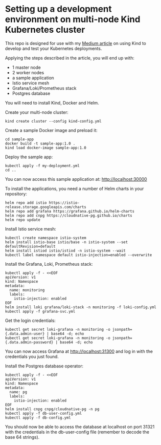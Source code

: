 # Setting up a development environment on multi-node Kind Kubernetes cluster

This repo is designed for use with my [Medium article](https://medium.com/@martin.hodges/using-kind-to-develop-and-test-your-kubernetes-deployments-54093692c9fa) 
on using Kind to develop and test your Kubernetes deployments.

Applying the steps described in the article, you will end up with:

- 1 master node
- 2 worker nodes
- a sample application
- Istio service mesh
- Grafana/Loki/Prometheus stack
- Postgres database

You will need to install Kind, Docker and Helm.

Create your multi-node cluster:

    kind create cluster --config kind-config.yml

Create a sample Docker image and preload it:

    cd sample-app 
    docker build -t sample-app:1.0 .
    kind load docker-image sample-app:1.0

Deploy the sample app:

    kubectl apply -f my-deployment.yml
    cd ..

You can now access this sample application at: [http://localhost:30000](http://localhost:30000)

To install the applications, you need a number of Helm charts in your repository:

    helm repo add istio https://istio-release.storage.googleapis.com/charts
    helm repo add grafana https://grafana.github.io/helm-charts
    helm repo add cnpg https://cloudnative-pg.github.io/charts
    helm repo update

Install Istio service mesh:

    kubectl create namespace istio-system
    helm install istio-base istio/base -n istio-system --set defaultRevision=default
    helm install istiod istio/istiod -n istio-system --wait
    kubectl label namespace default istio-injection=enabled --overwrite

Install the Grafana, Loki, Prometheus stack:

    kubectl apply -f - <<EOF
    apiVersion: v1
    kind: Namespace
    metadata:
      name: monitoring
      labels:
        istio-injection: enabled
    EOF
    helm install loki grafana/loki-stack -n monitoring -f loki-config.yml
    kubectl apply -f grafana-svc.yml

Get the login credentials:

    kubectl get secret loki-grafana -n monitoring -o jsonpath={.data.admin-user} | base64 -d; echo
    kubectl get secret loki-grafana -n monitoring -o jsonpath={.data.admin-password} | base64 -d; echo

You can now access Grafana at [http://localhost:31300](http://localhost:31300) and log in with the
credentials you just found.

Install the Postgres database operator:

    kubectl apply -f - <<EOF
    apiVersion: v1
    kind: Namespace
    metadata:
      name: pg
      labels:
        istio-injection: enabled
    EOF
    helm install cnpg cnpg/cloudnative-pg -n pg
    kubectl apply -f db-user-config.yml
    kubectl apply -f db-config.yml

You should now be able to access the database at localhost on port 31321 with the credentials in
the db-user-config file (remember to decode the base 64 strings).

